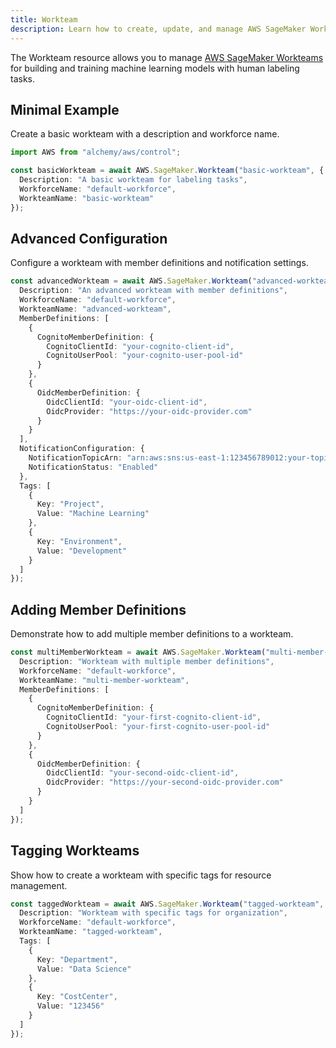 ```yaml
---
title: Workteam
description: Learn how to create, update, and manage AWS SageMaker Workteams using Alchemy Cloud Control.
---
```


The Workteam resource allows you to manage [AWS SageMaker Workteams](https://docs.aws.amazon.com/sagemaker/latest/userguide/) for building and training machine learning models with human labeling tasks.

## Minimal Example

Create a basic workteam with a description and workforce name.

```ts
import AWS from "alchemy/aws/control";

const basicWorkteam = await AWS.SageMaker.Workteam("basic-workteam", {
  Description: "A basic workteam for labeling tasks",
  WorkforceName: "default-workforce",
  WorkteamName: "basic-workteam"
});
```

## Advanced Configuration

Configure a workteam with member definitions and notification settings.

```ts
const advancedWorkteam = await AWS.SageMaker.Workteam("advanced-workteam", {
  Description: "An advanced workteam with member definitions",
  WorkforceName: "default-workforce",
  WorkteamName: "advanced-workteam",
  MemberDefinitions: [
    {
      CognitoMemberDefinition: {
        CognitoClientId: "your-cognito-client-id",
        CognitoUserPool: "your-cognito-user-pool-id"
      }
    },
    {
      OidcMemberDefinition: {
        OidcClientId: "your-oidc-client-id",
        OidcProvider: "https://your-oidc-provider.com"
      }
    }
  ],
  NotificationConfiguration: {
    NotificationTopicArn: "arn:aws:sns:us-east-1:123456789012:your-topic",
    NotificationStatus: "Enabled"
  },
  Tags: [
    {
      Key: "Project",
      Value: "Machine Learning"
    },
    {
      Key: "Environment",
      Value: "Development"
    }
  ]
});
```

## Adding Member Definitions

Demonstrate how to add multiple member definitions to a workteam.

```ts
const multiMemberWorkteam = await AWS.SageMaker.Workteam("multi-member-workteam", {
  Description: "Workteam with multiple member definitions",
  WorkforceName: "default-workforce",
  WorkteamName: "multi-member-workteam",
  MemberDefinitions: [
    {
      CognitoMemberDefinition: {
        CognitoClientId: "your-first-cognito-client-id",
        CognitoUserPool: "your-first-cognito-user-pool-id"
      }
    },
    {
      OidcMemberDefinition: {
        OidcClientId: "your-second-oidc-client-id",
        OidcProvider: "https://your-second-oidc-provider.com"
      }
    }
  ]
});
```

## Tagging Workteams

Show how to create a workteam with specific tags for resource management.

```ts
const taggedWorkteam = await AWS.SageMaker.Workteam("tagged-workteam", {
  Description: "Workteam with specific tags for organization",
  WorkforceName: "default-workforce",
  WorkteamName: "tagged-workteam",
  Tags: [
    {
      Key: "Department",
      Value: "Data Science"
    },
    {
      Key: "CostCenter",
      Value: "123456"
    }
  ]
});
```